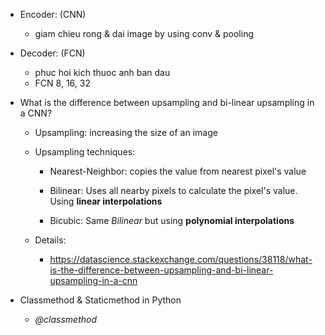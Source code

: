 + Encoder: (CNN)
    - giam chieu rong & dai image by using conv & pooling

+ Decoder: (FCN)
    - phuc hoi kich thuoc anh ban dau 
    - FCN 8, 16, 32

+ What is the difference between upsampling and bi-linear upsampling in a CNN?

    - Upsampling: increasing the size of an image

    - Upsampling techniques:

        - Nearest-Neighbor: copies the value from nearest pixel's value

        - Bilinear: Uses all nearby pixels to calculate the pixel's value. Using **linear interpolations**

        - Bicubic: Same *Bilinear* but using **polynomial interpolations**

    - Details:

        - https://datascience.stackexchange.com/questions/38118/what-is-the-difference-between-upsampling-and-bi-linear-upsampling-in-a-cnn

+ Classmethod & Staticmethod in Python

    - *@classmethod*
